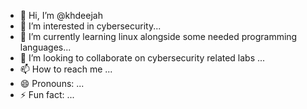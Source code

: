 - 👋 Hi, I’m @khdeejah
- 👀 I’m interested in cybersecurity...
- 🌱 I’m currently learning linux alongside some needed programming languages...
- 💞️ I’m looking to collaborate on cybersecurity related labs  ...
- 📫 How to reach me  ...
- 😄 Pronouns: ...
- ⚡ Fun fact: ...

<!---
khdeejah/khdeejah is a ✨ special ✨ repository because its `README.md` (this file) appears on your GitHub profile.
You can click the Preview link to take a look at your changes.
--->
